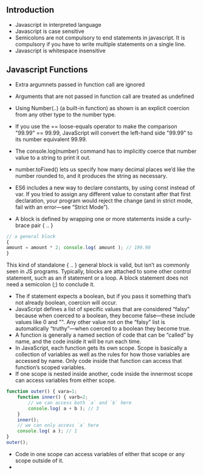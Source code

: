 ## Introduction
- Javascript in interpreted language
- Javascript is case sensitive
- Semicolons are not compulsory to end statements in javascript. It is compulsory if you have to write multiple statements on a single line.
- Javascript is whitespace insensitive


## Javascript Functions
- Extra argumnets passed in function call are ignored
- Arguments that are not passed in function call are treated as undefined


- Using Number(..) (a built-in function) as shown is an explicit coercion from any other type to the number type.
- If you use the == loose-equals operator to make the comparison "99.99" == 99.99, JavaScript will convert the left-hand side "99.99" to its number equivalent 99.99.
- The console.log(number) command has to implicitly coerce that number value to a string to print it out.
- number.toFixed() lets us specify how many decimal places we’d like the number rounded to, and it produces the string as necessary.
- ES6 includes a new way to declare constants, by using const instead of var. If you tried to assign any different value to constant after that first declaration, your program would reject the change (and in strict mode, fail with an error—see “Strict Mode”).
- A block is defined by wrapping one or more statements inside a curly-brace pair { .. }
```js
// a general block
{
amount = amount * 2; console.log( amount ); // 199.98
}
```
This kind of standalone { .. } general block is valid, but isn’t as commonly seen in JS programs.  Typically, blocks are attached to some other control statement, such as an if statement or a loop. A block statement does not need a semicolon (;) to conclude it.

- The if statement expects a boolean, but if you pass it something that’s not already boolean, coercion will occur.
- JavaScript defines a list of specific values that are considered “falsy” because when coerced to a boolean, they become false—these include values like 0 and "". Any other value not on the “falsy” list is automatically “truthy”—when coerced to a boolean they become true.
- A function is generally a named section of code that can be “called” by name, and the code inside it will be run each time.
- In JavaScript, each function gets its own scope. Scope is basically a collection of variables as well as the rules for how those variables are accessed by name. Only code inside that function can access that function’s scoped variables.
- If one scope is nested inside another, code inside the innermost scope can access variables from either scope.
```js
function outer() { vara=1;
	function inner() { varb=2;
    	// we can access both `a` and `b` here
		console.log( a + b ); // 3 
	}
	inner();
    // we can only access `a` here
	console.log( a ); // 1 
}
outer();
```
- Code in one scope can access variables of either that scope or any scope outside of it.
- 